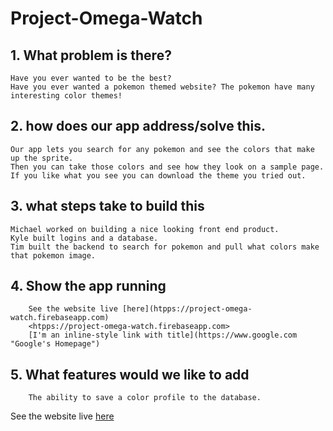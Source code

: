 # Project-Omega-Watch

## 1. What problem is there?
	Have you ever wanted to be the best?
	Have you ever wanted a pokemon themed website? The pokemon have many interesting color themes!

## 2. how does our app address/solve this.
	Our app lets you search for any pokemon and see the colors that make up the sprite.
	Then you can take those colors and see how they look on a sample page.
	If you like what you see you can download the theme you tried out.

## 3. what steps take to build this
	Michael worked on building a nice looking front end product.
	Kyle built logins and a database.
	Tim built the backend to search for pokemon and pull what colors make that pokemon image.

## 4. Show the app running
		See the website live [here](htpps://project-omega-watch.firebaseapp.com)
		<htpps://project-omega-watch.firebaseapp.com>
		[I'm an inline-style link with title](https://www.google.com "Google's Homepage")

## 5. What features would we like to add
		The ability to save a color profile to the database.

See the website live 
[here](htpps://project-omega-watch.firebaseapp.com)
